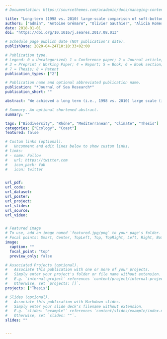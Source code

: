```yaml
---
# Documentation: https://sourcethemes.com/academic/docs/managing-content/

title: "Long-term (1998 vs. 2010) large-scale comparison of soft-bottom benthic macrofauna composition in the Gulf of Lions, NW Mediterranean Sea"
authors: ["admin", "Antoine Grémare", "Olivier Gauthier", "Alicia Romero-Ramirez", "Sabrina Bichon", "Jean-Michel Amouroux", "Céline Labrune"]
date: 2018-01-01
doi: "https://doi.org/10.1016/j.seares.2017.08.013"

# Schedule page publish date (NOT publication's date).
publishDate: 2020-04-24T10:18:33+02:00

# Publication type.
# Legend: 0 = Uncategorized; 1 = Conference paper; 2 = Journal article;
# 3 = Preprint / Working Paper; 4 = Report; 5 = Book; 6 = Book section;
# 7 = Thesis; 8 = Patent
publication_types: ["2"]

# Publication name and optional abbreviated publication name.
publication: "*Journal of Sea Research*"
publication_short: ""

abstract: "We achieved a long term (i.e., 1998 vs. 2010) large scale (i.e., whole Gulf of Lions) study of benthic macrofauna composition in the Gulf of Lions based on the resampling of 91 stations located along 21 inshore-offshore transects. Results show that the 3 main benthic communities identified in 1998 were still present in 2010 although their composition changed. Using only year and station of sampling we found a significant space-time interaction explaining changes in macrofaunal community composition, and, in this study, stations differ primarily in terms of depth and distance to the Rhône river mouth. Temporal changes in benthic macrofauna composition were clearly most important at shallow stations (i.e., in the Littoral Fine Sand community) than at deep ones (i.e., Terrigenous Coastal Mud community). These results are in good agreement with the current paradigm according to which climatic oscillations such as NAO (North Atlantic Oscillation) and WeMO (Western Mediterranean Oscillation) are indirectly (i.e., through changes in the frequency of occurrence and the intensity of storms) controlling benthic macrofauna composition in the Gulf of Lions. This hypothesis is further supported by a meta-analysis of changes in the average and maximal yearly abundances of the polychaete _Ditrupa arietina_. At last, the spatial modelling of 1998 and 2010 benthic macrofauna compositions both suggested a significant effect of Rhône River inputs on the spatial distribution of benthic macrofauna in the Gulf of Lions."

# Summary. An optional shortened abstract.
summary: ""

tags: ["Biodiversity", "Rhône", "Mediterranean", "Climate", "Thesis"]
categories: ["Ecology", "Coast"]
featured: false

# Custom links (optional).
#   Uncomment and edit lines below to show custom links.
# links:
# - name: Follow
#   url: https://twitter.com
#   icon_pack: fab
#   icon: twitter


url_pdf: 
url_code:
url_dataset:
url_poster: 
url_project:
url_slides:
url_source:
url_video: 


# Featured image
# To use, add an image named `featured.jpg/png` to your page's folder. 
# Focal points: Smart, Center, TopLeft, Top, TopRight, Left, Right, BottomLeft, Bottom, BottomRight.
image:
  caption: ""
  focal_point: "top"
  preview_only: false

# Associated Projects (optional).
#   Associate this publication with one or more of your projects.
#   Simply enter your project's folder or file name without extension.
#   E.g. `internal-project` references `content/project/internal-project/index.md`.
#   Otherwise, set `projects: []`.
projects: ["Thesis"]

# Slides (optional).
#   Associate this publication with Markdown slides.
#   Simply enter your slide deck's filename without extension.
#   E.g. `slides: "example"` references `content/slides/example/index.md`.
#   Otherwise, set `slides: ""`.
slides: ""


---
```


